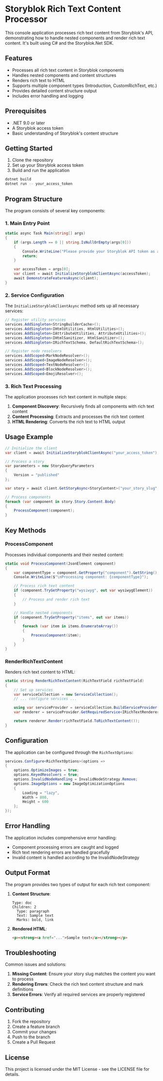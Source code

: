 # Storyblok Rich Text Content Processor

This console application processes rich text content from Storyblok's API, demonstrating how to handle nested components and render rich text content. It's built using C# and the Storyblok.Net SDK.

## Features

- Processes all rich text content in Storyblok components
- Handles nested components and content structures
- Renders rich text to HTML
- Supports multiple component types (Introduction, CustomRichText, etc.)
- Provides detailed content structure output
- Includes error handling and logging

## Prerequisites

- .NET 9.0 or later
- A Storyblok access token
- Basic understanding of Storyblok's content structure

## Getting Started

1. Clone the repository
2. Set up your Storyblok access token
3. Build and run the application

```bash
dotnet build
dotnet run -- your_access_token
```

## Program Structure

The program consists of several key components:

### 1. Main Entry Point

```csharp
static async Task Main(string[] args)
{
    if (args.Length == 0 || string.IsNullOrEmpty(args[0]))
    {
        Console.WriteLine("Please provide your Storyblok API token as a command line argument.");
        return;
    }

    var accessToken = args[0];
    var client = await InitializeStoryblokClientAsync(accessToken);
    await DemonstrateFeaturesAsync(client);
}
```

### 2. Service Configuration

The `InitializeStoryblokClientAsync` method sets up all necessary services:

```csharp
// Register utility services
services.AddSingleton<StringBuilderCache>();
services.AddSingleton<IHtmlUtilities, HtmlUtilities>();
services.AddSingleton<IAttributeUtilities, AttributeUtilities>();
services.AddSingleton<IHtmlSanitizer, HtmlSanitizer>();
services.AddSingleton<IRichTextSchema, DefaultRichTextSchema>();

// Register node resolvers
services.AddScoped<MarkNodeResolver>();
services.AddScoped<ImageNodeResolver>();
services.AddScoped<TextNodeResolver>();
services.AddScoped<BlockNodeResolver>();
services.AddScoped<EmojiResolver>();
```

### 3. Rich Text Processing

The application processes rich text content in multiple steps:

1. **Component Discovery**: Recursively finds all components with rich text content
2. **Content Processing**: Extracts and processes the rich text content
3. **HTML Rendering**: Converts the rich text to HTML output

## Usage Example

```csharp
// Initialize the client
var client = await InitializeStoryblokClientAsync("your_access_token");

// Process a story
var parameters = new StoryQueryParameters
{
    Version = "published"
};

var story = await client.GetStoryAsync<StoryContent>("your_story_slug", parameters);

// Process components
foreach (var component in story.Story.Content.Body)
{
    ProcessComponent(component);
}
```

## Key Methods

### ProcessComponent

Processes individual components and their nested content:

```csharp
static void ProcessComponent(JsonElement component)
{
    var componentType = component.GetProperty("component").GetString();
    Console.WriteLine($"\nProcessing component: {componentType}");

    // Process rich text content
    if (component.TryGetProperty("wysiwyg", out var wysiwygElement))
    {
        // Process and render rich text
    }

    // Handle nested components
    if (component.TryGetProperty("items", out var items))
    {
        foreach (var item in items.EnumerateArray())
        {
            ProcessComponent(item);
        }
    }
}
```

### RenderRichTextContent

Renders rich text content to HTML:

```csharp
static string RenderRichTextContent(RichTextField richTextField)
{
    // Set up services
    var serviceCollection = new ServiceCollection();
    // ... configure services ...

    using var serviceProvider = serviceCollection.BuildServiceProvider();
    var renderer = serviceProvider.GetRequiredService<IRichTextRenderer>();

    return renderer.Render(richTextField.ToRichTextContent());
}
```

## Configuration

The application can be configured through the `RichTextOptions`:

```csharp
services.Configure<RichTextOptions>(options =>
{
    options.OptimizeImages = true;
    options.KeyedResolvers = true;
    options.InvalidNodeHandling = InvalidNodeStrategy.Remove;
    options.ImageOptions = new ImageOptimizationOptions
    {
        Loading = "lazy",
        Width = 800,
        Height = 600
    };
});
```

## Error Handling

The application includes comprehensive error handling:

- Component processing errors are caught and logged
- Rich text rendering errors are handled gracefully
- Invalid content is handled according to the InvalidNodeStrategy

## Output Format

The program provides two types of output for each rich text component:

1. **Content Structure**:
   ```
   Type: doc
   Children: 2
     Type: paragraph
     Text: Sample text
     Marks: bold, link
   ```

2. **Rendered HTML**:
   ```html
   <p><strong><a href="...">Sample text</a></strong></p>
   ```

## Troubleshooting

Common issues and solutions:

1. **Missing Content**: Ensure your story slug matches the content you want to process
2. **Rendering Errors**: Check the rich text content structure and mark definitions
3. **Service Errors**: Verify all required services are properly registered

## Contributing

1. Fork the repository
2. Create a feature branch
3. Commit your changes
4. Push to the branch
5. Create a Pull Request

## License

This project is licensed under the MIT License - see the LICENSE file for details.
